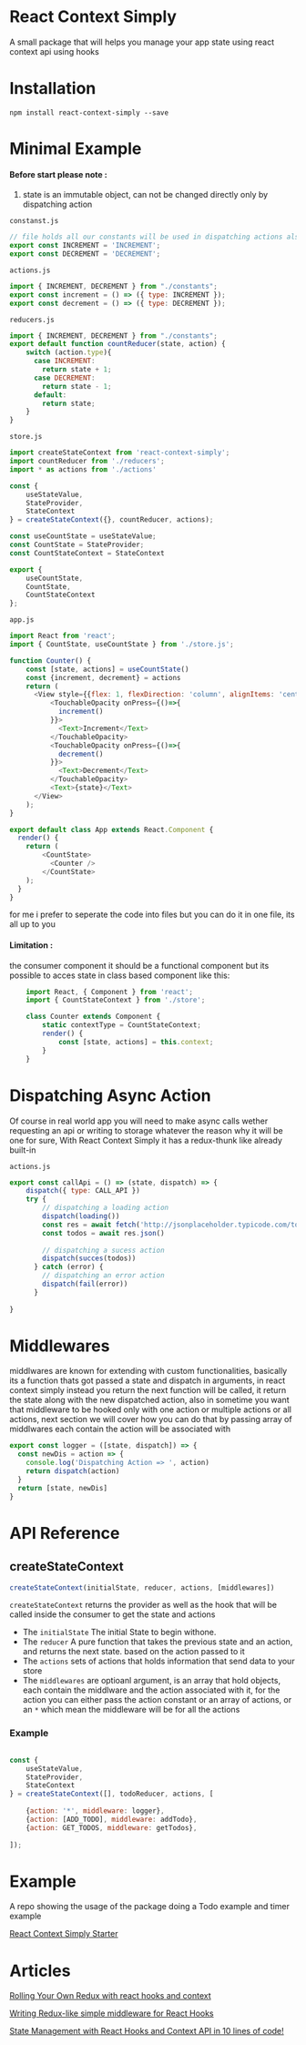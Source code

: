 # React Context Simply
A small package that will helps you manage your app state using react context api using hooks


# Installation

```
npm install react-context-simply --save
```

# Minimal Example

#### Before start please note : 

 1. state is an immutable object, can not be changed directly only by dispatching action

`constanst.js`
```js
// file holds all our constants will be used in dispatching actions also in reducer
export const INCREMENT = 'INCREMENT';
export const DECREMENT = 'DECREMENT';

```

`actions.js`
```js
import { INCREMENT, DECREMENT } from "./constants";
export const increment = () => ({ type: INCREMENT });
export const decrement = () => ({ type: DECREMENT });

```

`reducers.js`
```js
import { INCREMENT, DECREMENT } from "./constants";
export default function countReducer(state, action) {
    switch (action.type){
      case INCREMENT:
        return state + 1;
      case DECREMENT:
        return state - 1;
      default:
        return state;
    }
}

```

`store.js`
```js
import createStateContext from 'react-context-simply';
import countReducer from './reducers';
import * as actions from './actions'

const {
    useStateValue,
    StateProvider,
    StateContext
} = createStateContext({}, countReducer, actions);

const useCountState = useStateValue;
const CountState = StateProvider;
const CountStateContext = StateContext

export {
    useCountState,
    CountState,
    CountStateContext
};

```

`app.js`
```js
import React from 'react';
import { CountState, useCountState } from './store.js';

function Counter() {
    const [state, actions] = useCountState()
    const {increment, decrement} = actions
    return (
      <View style={{flex: 1, flexDirection: 'column', alignItems: 'center', justifyContent: 'center'}}>
          <TouchableOpacity onPress={()=>{
            increment()
          }}>
            <Text>Increment</Text>
          </TouchableOpacity>
          <TouchableOpacity onPress={()=>{
            decrement()
          }}>
            <Text>Decrement</Text>
          </TouchableOpacity>
          <Text>{state}</Text>
      </View>
    );
}

export default class App extends React.Component {
  render() {
    return (
        <CountState>
          <Counter />
        </CountState>
    );
  }
}

```

for me i prefer to seperate the code into files but you can do it in one file, its all up to you

#### Limitation : 

 the consumer component it should be a functional component but its possible to acces state in class based component like this:

```js
    import React, { Component } from 'react';
    import { CountStateContext } from './store';

    class Counter extends Component {
        static contextType = CountStateContext;  
        render() {
            const [state, actions] = this.context;
        }
    }
```

# Dispatching Async Action

Of course in real world app you will need to make async calls wether requesting an api or writing to storage whatever the reason why it will be one for sure, With React Context Simply it has a redux-thunk like already built-in

`actions.js`
```js
export const callApi = () => (state, dispatch) => {
    dispatch({ type: CALL_API })
    try {
        // dispatching a loading action
        dispatch(loading())
        const res = await fetch('http://jsonplaceholder.typicode.com/todos')
        const todos = await res.json()
        
        // dispatching a sucess action
        dispatch(succes(todos))
      } catch (error) {
        // dispatching an error action
        dispatch(fail(error))
      }
    
}

```

# Middlewares

middlwares are known for extending with custom functionalities, basically its a function thats got passed a state and dispatch in arguments, in react context simply instead you return the next function will be called, it return the state along with the new dispatched action, also in sometime you want that middleware to be hooked only with one action or multiple actions or all actions, next section we will cover how you can do that by passing array of middlwares each contain the action will be associated with

```js
export const logger = ([state, dispatch]) => {
  const newDis = action => {
    console.log('Dispatching Action => ', action)
    return dispatch(action)
  }
  return [state, newDis]
}

````

# API Reference

## createStateContext

```js
createStateContext(initialState, reducer, actions, [middlewares])
```
`createStateContext` returns the provider as well as the hook that will be called inside the consumer to get the state and actions
* The `initialState` The initial State to begin withone.
* The `reducer` A pure function that takes the previous state and an action, and returns the next state. based on the action passed to it
* The `actions` sets of actions that holds information that send data to your store
* The `middlewares` are optioanl argument, is an array that hold objects, each contain the middlware and the action associated with it, for the action you can either pass the action constant or an array of actions, or an `*` which mean the middleware will be for all the actions

### Example

```js

const {
    useStateValue,
    StateProvider,
    StateContext
} = createStateContext([], todoReducer, actions, [
    
    {action: '*', middleware: logger},
    {action: [ADD_TODO], middleware: addTodo},
    {action: GET_TODOS, middleware: getTodos},
    
]);
```
# Example

A repo showing the usage of the package doing a Todo example and timer example

[React Context Simply Starter](https://github.com/aminerol/React-Native-Context-Api-Starter)

# Articles

[Rolling Your Own Redux with react hooks and context](https://medium.com/yld-blog/rolling-your-own-redux-with-react-hooks-and-context-bbeea18b1253)

[Writing Redux-like simple middleware for React Hooks](https://medium.com/front-end-weekly/writing-redux-like-simple-middleware-for-react-hooks-b163724a7058)

[State Management with React Hooks and Context API in 10 lines of code!](https://medium.com/simply/state-management-with-react-hooks-and-context-api-at-10-lines-of-code-baf6be8302c)
